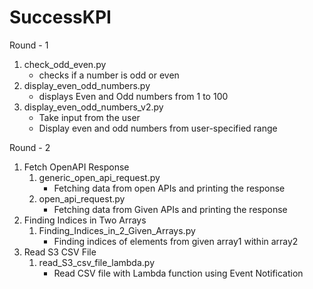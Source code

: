 # SuccessKPI
Round - 1
1. check_odd_even.py
    - checks if a number is odd or even
2. display_even_odd_numbers.py
    - displays Even and Odd numbers from 1 to 100
3. display_even_odd_numbers_v2.py
    - Take input from the user
    - Display even and odd numbers from user-specified range


Round - 2
1. Fetch OpenAPI Response
   1. generic_open_api_request.py
      - Fetching data from open APIs and printing the response
   2. open_api_request.py
      - Fetching data from Given APIs and printing the response
2. Finding Indices in Two Arrays
   1. Finding_Indices_in_2_Given_Arrays.py
      - Finding indices of elements from given array1 within array2
3. Read S3 CSV File
   1. read_S3_csv_file_lambda.py
      - Read CSV file with Lambda function using Event Notification

